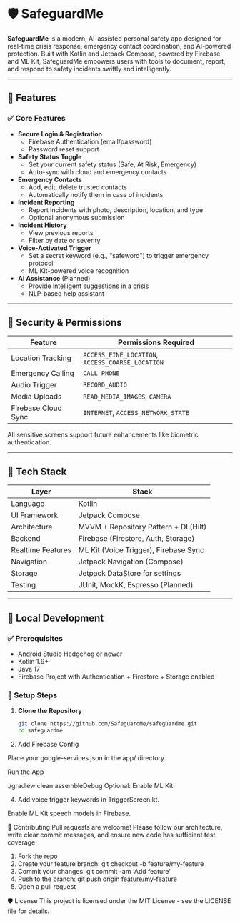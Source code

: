 # 🛡️ SafeguardMe

**SafeguardMe** is a modern, AI-assisted personal safety app designed for real-time crisis response, emergency contact coordination, and AI-powered protection. Built with Kotlin and Jetpack Compose, powered by Firebase and ML Kit, SafeguardMe empowers users with tools to document, report, and respond to safety incidents swiftly and intelligently.

---

## 📱 Features

### ✅ Core Features

- **Secure Login & Registration**
  - Firebase Authentication (email/password)
  - Password reset support
- **Safety Status Toggle**
  - Set your current safety status (Safe, At Risk, Emergency)
  - Auto-sync with cloud and emergency contacts
- **Emergency Contacts**
  - Add, edit, delete trusted contacts
  - Automatically notify them in case of incidents
- **Incident Reporting**
  - Report incidents with photo, description, location, and type
  - Optional anonymous submission
- **Incident History**
  - View previous reports
  - Filter by date or severity
- **Voice-Activated Trigger**
  - Set a secret keyword (e.g., "safeword") to trigger emergency protocol
  - ML Kit-powered voice recognition
- **AI Assistance** (Planned)
  - Provide intelligent suggestions in a crisis
  - NLP-based help assistant

---

## 🔐 Security & Permissions

| Feature                  | Permissions Required                         |
|--------------------------|----------------------------------------------|
| Location Tracking        | `ACCESS_FINE_LOCATION`, `ACCESS_COARSE_LOCATION` |
| Emergency Calling        | `CALL_PHONE`                                 |
| Audio Trigger            | `RECORD_AUDIO`                               |
| Media Uploads            | `READ_MEDIA_IMAGES`, `CAMERA`                |
| Firebase Cloud Sync      | `INTERNET`, `ACCESS_NETWORK_STATE`           |

All sensitive screens support future enhancements like biometric authentication.

---

## 🧰 Tech Stack

| Layer               | Stack                                                                 |
|---------------------|-----------------------------------------------------------------------|
| Language            | Kotlin                                                                |
| UI Framework        | Jetpack Compose                                                       |
| Architecture        | MVVM + Repository Pattern + DI (Hilt)                                 |
| Backend             | Firebase (Firestore, Auth, Storage)                                   |
| Realtime Features   | ML Kit (Voice Trigger), Firebase Sync                                |
| Navigation          | Jetpack Navigation (Compose)                                          |
| Storage             | Jetpack DataStore for settings                                        |
| Testing             | JUnit, MockK, Espresso (Planned)                                      |

---

## 🔧 Local Development

### ✅ Prerequisites

- Android Studio Hedgehog or newer
- Kotlin 1.9+
- Java 17
- Firebase Project with Authentication + Firestore + Storage enabled

### 🔨 Setup Steps

1. **Clone the Repository**
   ```bash
   git clone https://github.com/SafeguardMe/safeguardme.git
   cd safeguardme
2. Add Firebase Config

Place your google-services.json in the app/ directory.

Run the App

./gradlew clean assembleDebug
Optional: Enable ML Kit

4. Add voice trigger keywords in TriggerScreen.kt.

Enable ML Kit speech models in Firebase.


🙋 Contributing
Pull requests are welcome! Please follow our architecture, write clear commit messages, and ensure new code has sufficient test coverage.

1. Fork the repo
2. Create your feature branch: git checkout -b feature/my-feature
3. Commit your changes: git commit -am 'Add feature'
4. Push to the branch: git push origin feature/my-feature
5. Open a pull request

🛡️ License
This project is licensed under the MIT License - see the LICENSE file for details.